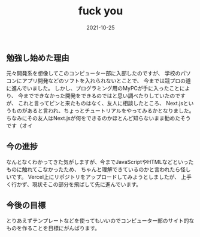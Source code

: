 ﻿---
title: 'fuck you'
date: '2021-10-25'
---

## 勉強し始めた理由

元々開発系を想像してこのコンピューター部に入部したのですが、
学校のパソコンにアプリ開発などのソフトを入れられないとことで、
今までは競プロの道に進んでいました。
しかし、プログラミング用のMyPCが手に入ったことにより、
今までできなかった開発をできるのではと思い調べたりしていたのですが、
これと言ってピンと来たものはなく、友人に相談したところ、
Next.jsというものがあると言われ、ちょっとチュートリアルをやってみるかとなりました。
ちなみにその友人はNext.jsが何をできるのかほとんど知らないまま勧めたそうです（オイ

## 今の進捗
なんとなくわかってきた気がしますが、今までJavaScriptやHTMLなどといったものに触れてこなかったため、
ちゃんと理解できているのかと言われたら怪しいです。
Vercel上にリポジトリをアップロードしてみようとしましたが、
上手く行かず、現状そこの部分を飛ばして先に進んでいます。

## 今後の目標
とりあえずテンプレートなどを使ってもいいのでコンピューター部のサイト的なものを作ることを目標にがんばります。